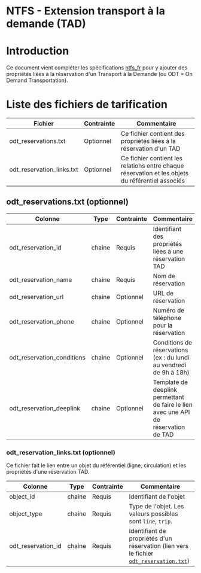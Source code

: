 NTFS - Extension transport à la demande (TAD)
=============================================

# Introduction

Ce document vient compléter les spécifications [ntfs_fr](../ntfs_fr.md) pour y ajouter des propriétés liées à la réservation d'un Transport à la Demande (ou ODT = On Demand Transportation).

# Liste des fichiers de tarification

| Fichier                   | Contrainte | Commentaire                                                                                      |
| ------------------------- | ---------- | ------------------------------------------------------------------------------------------------ |
| odt_reservations.txt      | Optionnel  | Ce fichier contient des propriétés liées à la réservation d'un TAD                               |
| odt_reservation_links.txt | Optionnel  | Ce fichier contient les relations entre chaque réservation et les objets du référentiel associés |

## odt_reservations.txt (optionnel)

| Colonne                    | Type   | Contrainte | Commentaire                                                                         |
| -------------------------- | ------ | ---------- | ----------------------------------------------------------------------------------- |
| odt_reservation_id         | chaine | Requis     | Identifiant des propriétés liées à une réservation TAD                              |
| odt_reservation_name       | chaine | Requis     | Nom de réservation                                                                  |
| odt_reservation_url        | chaine | Optionnel  | URL de réservation                                                                  |
| odt_reservation_phone      | chaine | Optionnel  | Numéro de téléphone pour la réservation                                             |
| odt_reservation_conditions | chaine | Optionnel  | Conditions de réservations (ex : du lundi au vendredi de 9h à 18h)                  |
| odt_reservation_deeplink   | chaine | Optionnel  | Template de deeplink permettant de faire le lien avec une API de réservation de TAD |

### odt_reservation_links.txt (optionnel)

Ce fichier fait le lien entre un objet du référentiel (ligne, circulation) et les propriétés d'une réservation TAD.

| Colonne            | Type   | Contrainte | Commentaire                                                                                                               |
| ------------------ | ------ | ---------- | ------------------------------------------------------------------------------------------------------------------------- |
| object_id          | chaine | Requis     | Identifiant de l'objet                                                                                                    |
| object_type        | chaine | Requis     | Type de l'objet. Les valeurs possibles sont `line`, `trip`.                                                               |
| odt_reservation_id | chaine | Requis     | Identifiant de propriétés d'un réservation (lien vers le fichier [`odt_reservation.txt`](#odt_reservationstxt-optionnel)) |
